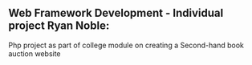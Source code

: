 ## Web Framework Development - Individual project Ryan Noble: 
Php project as part of college module on creating a Second-hand book auction website
